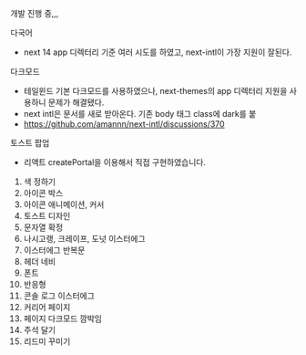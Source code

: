 개발 진행 중,,,

다국어

- next 14 app 디렉터리 기준 여러 시도를 하였고, next-intl이 가장 지원이 잘된다.

다크모드

- 테일윈드 기본 다크모드를 사용하였으나, next-themes의 app 디렉터리 지원을 사용하니 문제가 해결됐다.
- next intl은 문서를 새로 받아온다. 기존 body 태그 class에 dark를 붙
- https://github.com/amannn/next-intl/discussions/370

토스트 팝업

- 리액트 createPortal을 이용해서 직접 구현하였습니다.

1. 색 정하기
2. 아이콘 박스
3. 아이콘 애니메이션, 커서
4. 토스트 디자인
5. 문자열 확정
6. 나시고랭, 크레이프, 도넛 이스터에그
7. 이스터에그 반복문
8. 헤더 네비
9. 폰트
10. 반응형
11. 콘솔 로그 이스터에그
12. 커리어 페이지
13. 페이지 다크모드 깜박임
14. 주석 달기
15. 리드미 꾸미기
